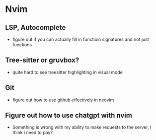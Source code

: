 # Nvim

## LSP, Autocomplete

- figure out if you can actually fill in functioin signatures and not just functions

## Tree-sitter or gruvbox?

- quite hard to see treesitter highlighting in visual mode

## Git

- figure out how to use github effectively in neovim

## Figure out how to use chatgpt with nvim

- Something is wrong with my ability to make requests to the server, I think i need to pay?
